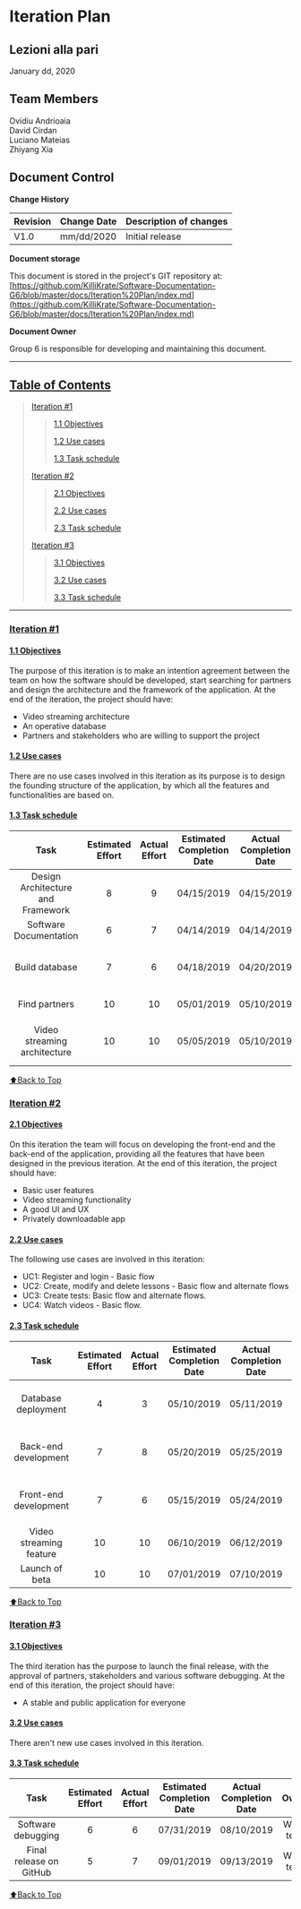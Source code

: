 # Iteration Plan

## Lezioni alla pari
January dd, 2020

## Team Members
Ovidiu Andrioaia  
David Cirdan  
Luciano Mateias  
Zhiyang Xia


## Document Control
**Change History**

| Revision | Change Date | Description of changes |
| -------- | ----------- | ---------------------- |
| V1.0     | mm/dd/2020  | Initial release        |

**Document storage**

This document is stored in the project's GIT repository at:
[https://github.com/KilliKrate/Software-Documentation-G6/blob/master/docs/Iteration%20Plan/index.md](https://github.com/KilliKrate/Software-Documentation-G6/blob/master/docs/Iteration%20Plan/index.md)
 
**Document Owner**

Group 6 is responsible for developing and maintaining this document.

-----------------------------------------------------
## [Table of Contents](#table-of-contents)

> [Iteration #1](#iteration-1)
>> [1.1 Objectives](#11-objectives)
>>
>> [1.2 Use cases](#12-use-cases)
>>
>> [1.3 Task schedule](#13-task-schedule)
>
> [Iteration #2](#iteration-2)
>> [2.1 Objectives](#21-objectives)
>>
>> [2.2 Use cases](#22-use-cases)
>>
>> [2.3 Task schedule](#23-task-schedule)
>
> [Iteration #3](#iteration-3)
>> [3.1 Objectives](#31-objectives)
>>
>> [3.2 Use cases](#32-use-cases)
>>
>> [3.3 Task schedule](#33-task-schedule)
-----------------------------------------------------
### [Iteration #1](#iteration-1)

#### [1.1 Objectives](#11-objectives)

The purpose of this iteration is to make an intention agreement between the team on how the software
should be developed, start searching for partners and design the architecture and the framework of the application.
At the end of the iteration, the project should have:
+ Video streaming architecture
+ An operative database
+ Partners and stakeholders who are willing to support the project

#### [1.2 Use cases](#12-use-cases)

There are no use cases involved in this iteration as its purpose is to design the founding structure of the application, by which all the features and functionalities are based on.

#### [1.3 Task schedule](#13-task-schedule)

| Task | Estimated Effort | Actual Effort | Estimated Completion Date | Actual Completion Date | Owner | Status |
|:----:|:----------------:|:-------------:|:-------------------------:|:----------------------:|:-----:|:------:|
| Design Architecture and Framework | 8 | 9 | 04/15/2019 | 04/15/2019 | Whole team | Finished |
| Software Documentation | 6 | 7 | 04/14/2019 | 04/14/2019 | Whole team | Finished |
| Build database | 7 | 6 | 04/18/2019 | 04/20/2019 | Luciano Mateias, Ovidiu Androiaia | Finished |
| Find partners | 10 | 10 | 05/01/2019 | 05/10/2019 | Angelo Xia | Finished |
| Video streaming architecture | 10 | 10 | 05/05/2019 | 05/10/2019 | Luciano Mateias, Ovidiu Androiaia | Finished |

[⬆Back to Top](#table-of-contents)

### [Iteration #2](#iteration-2)

#### [2.1 Objectives](#21-objectives)

On this iteration the team will focus on developing the front-end and the back-end of the application, providing all the features that have been designed in the previous iteration.
At the end of this iteration, the project should have:
+ Basic user features
+ Video streaming functionality
+ A good UI and UX
+ Privately downloadable app 

#### [2.2 Use cases](#22-use-cases)

The following use cases are involved in this iteration:
+ UC1: Register and login - Basic flow 
+ UC2: Create, modify and delete lessons - Basic flow and alternate flows
+ UC3: Create tests: Basic flow and alternate flows.
+ UC4: Watch videos - Basic flow.

#### [2.3 Task schedule](#23-task-schedule)

| Task | Estimated Effort | Actual Effort | Estimated Completion Date | Actual Completion Date | Owner | Status |
|:----:|:----------------:|:-------------:|:-------------------------:|:----------------------:|:-----:|:------:|
| Database deployment | 4 | 3 | 05/10/2019 | 05/11/2019 | Luciano Mateias, Ovidiu Andrioaia | Finished |
| Back-end development | 7 | 8 | 05/20/2019 | 05/25/2019 | Luciano Mateias, Ovidiu Andrioaia | Finished |
| Front-end development | 7 | 6 | 05/15/2019 | 05/24/2019 | David Cirdan, Angelo Xia | Finished |
| Video streaming feature | 10 | 10 | 06/10/2019 | 06/12/2019 | Whole team | Finished |
| Launch of beta | 10 | 10 | 07/01/2019 | 07/10/2019 | Whole team | Finished |

[⬆Back to Top](#table-of-contents)

### [Iteration #3](#iteration-3)

#### [3.1 Objectives](#31-objectives)

The third iteration has the purpose to launch the final release, with the approval of partners, stakeholders and various software debugging.
At the end of this iteration, the project should have:
+ A stable and public application for everyone

#### [3.2 Use cases](#32-use-cases)

There aren't new use cases involved in this iteration.

#### [3.3 Task schedule](#33-task-schedule)

| Task | Estimated Effort | Actual Effort | Estimated Completion Date | Actual Completion Date | Owner | Status |
|:----:|:----------------:|:-------------:|:-------------------------:|:----------------------:|:-----:|:------:|
| Software debugging | 6 | 6 | 07/31/2019 | 08/10/2019 | Whole team | Finished |
| Final release on GitHub | 5 | 7 | 09/01/2019 | 09/13/2019 | Whole team | Finished |

[⬆Back to Top](#table-of-contents)